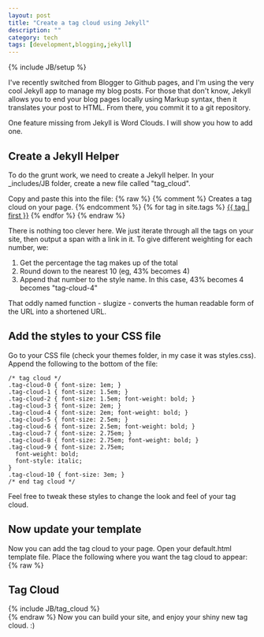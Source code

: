 ```yaml
---
layout: post
title: "Create a tag cloud using Jekyll"
description: ""
category: tech 
tags: [development,blogging,jekyll]
---
```

{% include JB/setup %}

I've recently switched from Blogger to Github pages, and I'm using the very cool Jekyll app to manage my blog posts. For those that don't know, Jekyll allows you to end your blog pages locally using Markup syntax, then it translates your post to HTML. From there, you commit it to a git repository.

One feature missing from Jekyll is Word Clouds. I will show you how to add one.

<!--more-->
Create a Jekyll Helper
----------------------

To do the grunt work, we need to create a Jekyll helper. In your \_includes/JB folder, create a new file called "tag_cloud".

Copy and paste this into the file:
{% raw %}
	{% comment %}
		Creates a tag cloud on your page.
	{% endcomment %}
	{% for tag in site.tags %}
	  <span class="tag-cloud-{{ tag | last | size | times: 10 | divided_by: site.tags.size }}">
	  	<a href="{{ BASE_PATH }}{{ site.JB.tags_path }}#{{ tag | first | slugize] }}-ref">{{ tag | first }}</a>
	  </span>
	{% endfor %}
{% endraw %}

There is nothing too clever here. We just iterate through all the tags on your site, then output a span with a link in it. To give different weighting for each number, we:
1. Get the percentage the tag makes up of the total 
2. Round down to the nearest 10 (eg, 43% becomes 4)
3. Append that number to the style name. In this case, 43% becomes 4 becomes "tag-cloud-4"

That oddly named function - slugize - converts the human readable form of the URL into a shortened URL.

Add the styles to your CSS file
-------------------------------

Go to your CSS file (check your themes folder, in my case it was styles.css). Append the following to the bottom of the file:

	/* tag cloud */
	.tag-cloud-0 { font-size: 1em; }
	.tag-cloud-1 { font-size: 1.5em; }
	.tag-cloud-2 { font-size: 1.5em; font-weight: bold; }
	.tag-cloud-3 { font-size: 2em; }
	.tag-cloud-4 { font-size: 2em; font-weight: bold; }
	.tag-cloud-5 { font-size: 2.5em; }
	.tag-cloud-6 { font-size: 2.5em; font-weight: bold; }
	.tag-cloud-7 { font-size: 2.75em; }
	.tag-cloud-8 { font-size: 2.75em; font-weight: bold; }
	.tag-cloud-9 { font-size: 2.75em;
	  font-weight: bold;
	  font-style: italic;
	}
	.tag-cloud-10 { font-size: 3em; }
	/* end tag cloud */

Feel free to tweak these styles to change the look and feel of your tag cloud.

Now update your template
------------------------

Now you can add the tag cloud to your page. Open your default.html template file. Place the following where you want the tag cloud to appear:
{% raw %}
	<div>
		<h2 class='title'>Tag Cloud</h2>
		{% include JB/tag_cloud %}
		<div class='clear'></div>
	</div>
{% endraw %}
Now you can build your site, and enjoy your shiny new tag cloud. :)
